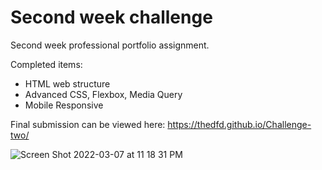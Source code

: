 # Second week challenge 

Second week professional portfolio assignment.

Completed items:
* HTML web structure
* Advanced CSS, Flexbox, Media Query
* Mobile Responsive

Final submission can be viewed here: https://thedfd.github.io/Challenge-two/

![Screen Shot 2022-03-07 at 11 18 31 PM](https://user-images.githubusercontent.com/99446104/157165559-43bf3a0b-844b-44b1-8eaa-b0d5814673cf.png)
